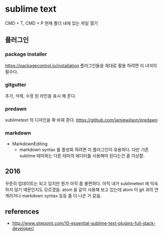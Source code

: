 # sublime text
CMD + T, CMD + P
현재 폴더 내에 있는 파일 열기


## 플러그인
### package installer
https://packagecontrol.io/installation
플러그인들을 제대로 활용 하려면 이 녀석이 필수다.

### gitgutter
추가, 삭제, 수정 된 라인을 표시 해 준다.

### predawn
sublimetext 의 디자인을 확 바꿔 준다.
https://github.com/jamiewilson/predawn


### markdown
* MarkdownEditing
  * markdown syntax 를 활성화 하려면 이 플러그인이 유용하다. 다만 기존 sublime 테마와는 다른 테마의 에디터를 사용해야 된다는건 좀 이상함.

## 2016
꾸준히 업데이트는 되고 있지만 뭔가 아직 좀 불편하다. 아직 내가 sublimetext 에 익숙하지 않기 때문인지도 모르겠음. atom 을 같이 사용해 보고 있는데 atom 이 git 과의 연계라거나 markdown syntax 등등 좀 더 나은 거 같음.

## references
* http://www.sitepoint.com/10-essential-sublime-text-plugins-full-stack-developer/